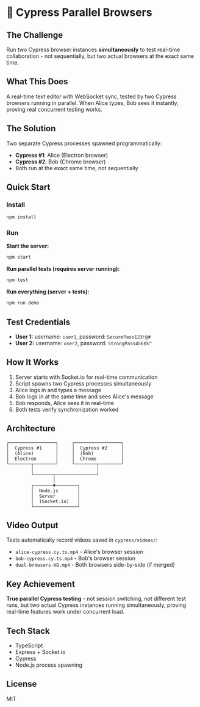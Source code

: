 # 🚀 Cypress Parallel Browsers

## The Challenge
Run two Cypress browser instances **simultaneously** to test real-time collaboration - not sequentially, but two actual browsers at the exact same time.

## What This Does
A real-time text editor with WebSocket sync, tested by two Cypress browsers running in parallel. When Alice types, Bob sees it instantly, proving real concurrent testing works.

## The Solution
Two separate Cypress processes spawned programmatically:
- **Cypress #1**: Alice (Electron browser)
- **Cypress #2**: Bob (Chrome browser)
- Both run at the exact same time, not sequentially

## Quick Start

### Install
```bash
npm install
```

### Run

**Start the server:**
```bash
npm start
```

**Run parallel tests (requires server running):**
```bash
npm test
```

**Run everything (server + tests):**
```bash
npm run demo
```

## Test Credentials
- **User 1:** username: `user1`, password: `SecurePass123!@#`
- **User 2:** username: `user2`, password: `StrongPass456$%^`

## How It Works
1. Server starts with Socket.io for real-time communication
2. Script spawns two Cypress processes simultaneously
3. Alice logs in and types a message
4. Bob logs in at the same time and sees Alice's message
5. Bob responds, Alice sees it in real-time
6. Both tests verify synchronization worked

## Architecture
```
┌─────────────────┐     ┌─────────────────┐
│  Cypress #1     │     │  Cypress #2     │
│  (Alice)        │     │  (Bob)          │
│  Electron       │     │  Chrome         │
└────────┬────────┘     └────────┬────────┘
         │                       │
         └───────┬───────────────┘
                 │
         ┌───────▼────────┐
         │  Node.js       │
         │  Server        │
         │  (Socket.io)   │
         └────────────────┘
```

## Video Output
Tests automatically record videos saved in `cypress/videos/`:
- `alice-cypress.cy.ts.mp4` - Alice's browser session
- `bob-cypress.cy.ts.mp4` - Bob's browser session
- `dual-browsers-HD.mp4` - Both browsers side-by-side (if merged)

## Key Achievement
**True parallel Cypress testing** - not session switching, not different test runs, but two actual Cypress instances running simultaneously, proving real-time features work under concurrent load.

## Tech Stack
- TypeScript
- Express + Socket.io
- Cypress
- Node.js process spawning

## License
MIT